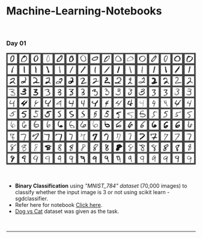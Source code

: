 # Machine-Learning-Notebooks
<br>

### Day 01

![Binary Classification](https://raw.githubusercontent.com/SivadineshPonrajan/Machine-Learning-Notebooks/master/Images/01.png)

<br>

* **Binary Classification** using _"MNIST_784" dataset_ (70,000 images) to classify whether the input image is 3 or not using scikit learn - sgdclassifier.
*  Refer here for notebook [Click here](https://github.com/SivadineshPonrajan/Machine-Learning-Notebooks/blob/master/01%20Binary%20Classification%20-%20MNIST.ipynb).
* [Dog vs Cat](https://www.kaggle.com/c/dogs-vs-cats/data) dataset was given as the task.

<br>

***

